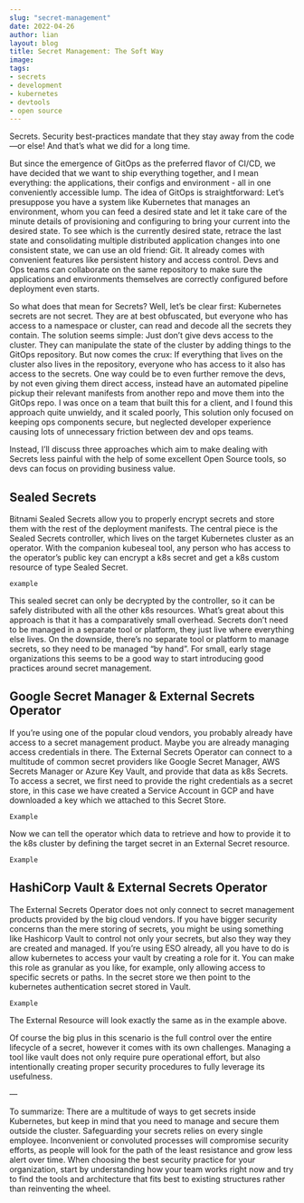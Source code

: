 ```yaml
---
slug: "secret-management"
date: 2022-04-26
author: lian
layout: blog
title: Secret Management: The Soft Way
image: 
tags:
- secrets
- development
- kubernetes
- devtools
- open source
---
```

Secrets. Security best-practices mandate that they stay away from the code—or else! And that’s what we did for a long time.

But since the emergence of GitOps as the preferred flavor of CI/CD, we have decided that we want to ship everything together, and I mean everything: the applications, their configs and environment - all in one conveniently accessible lump.
The idea of GitOps is straightforward: Let’s presuppose you have a system like Kubernetes that manages an environment, whom you can feed a desired state and let it take care of the minute details of provisioning and configuring to bring your current into the desired state. To see which is the currently desired state, retrace the last state and consolidating multiple distributed application changes into one consistent state, we can use an old friend: Git. It already comes with convenient features like persistent history and access control. Devs and Ops teams can collaborate on the same repository to make sure the applications and environments themselves are correctly configured before deployment even starts.

So what does that mean for Secrets?
Well, let’s be clear first: Kubernetes secrets are not secret. They are at best obfuscated, but everyone who has access to a namespace or cluster, can read and decode all the secrets they contain.
The solution seems simple: Just don’t give devs access to the cluster. They can manipulate the state of the cluster by adding things to the GitOps repository. But now comes the crux: If everything that lives on the cluster also lives in the repository, everyone who has access to it also has access to the secrets.
One way could be to even further remove the devs, by not even giving them direct access, instead have an automated pipeline pickup their relevant manifests from another repo and move them into the GitOps repo.
I was once on a team that built this for a client, and I found this approach quite unwieldy, and it scaled poorly, This solution only focused on keeping ops components secure, but neglected developer experience causing lots of unnecessary friction between dev and ops teams. 

Instead, I’ll discuss three approaches which aim to make dealing with Secrets less painful with the help of some excellent Open Source tools, so devs can focus on providing business value.

## Sealed Secrets
Bitnami Sealed Secrets allow you to properly encrypt secrets and store them with the rest of the deployment manifests.
The central piece is the Sealed Secrets controller, which lives on the target Kubernetes cluster as an operator. With the companion kubeseal tool, any person who has access to the operator’s public key can encrypt a k8s secret and get a k8s custom resource of type Sealed Secret.
```
example
```
This sealed secret can only be decrypted by the controller, so it can be safely distributed with all the other k8s resources.
What’s great about this approach is that it has a comparatively small overhead. Secrets don’t need to be managed in a separate tool or platform, they just live where everything else lives.
On the downside, there’s no separate tool or platform to manage secrets, so they need to be managed “by hand”.
For small, early stage organizations this seems to be a good way to start introducing good practices around secret management.


## Google Secret Manager & External Secrets Operator
If you’re using one of the popular cloud vendors, you probably already have access to a secret management product. Maybe you are already managing access credentials in there. 
The External Secrets Operator can connect to a multitude of common secret providers like Google Secret Manager, AWS Secrets Manager or Azure Key Vault, and provide that data as k8s Secrets.
To access a secret, we first need to provide the right credentials as a secret store, in this case we have created a Service Account in GCP and have downloaded a key which we attached to this Secret Store.
```
Example
```
Now we can tell the operator which data to retrieve and how to provide it to the k8s cluster by defining the target secret in an External Secret resource.
```
Example
```

## HashiCorp Vault & External Secrets Operator
The External Secrets Operator does not only connect to secret management products provided by the big cloud vendors. If you have bigger security concerns than the mere storing of secrets, you might be using something like Hashicorp Vault to control not only your secrets, but also they way they are created and managed.
If you’re using ESO already, all you have to do is allow kubernetes to access your vault by creating a role for it. You can make this role as granular as you like, for example, only allowing access to specific secrets or paths.
In the secret store we then point to the kubernetes authentication secret stored in Vault.
```
Example
```
The External Resource will look exactly the same as in the example above.

Of course the big plus in this scenario is the full control over the entire lifecycle of a secret, however it comes with its own challenges. Managing a tool like vault does not only require pure operational effort, but also intentionally creating proper security procedures to fully leverage its usefulness.

—

To summarize: There are a multitude of ways to get secrets inside Kubernetes, but keep in mind that you need to manage and secure them outside the cluster. Safeguarding your secrets relies on every single employee. Inconvenient or convoluted processes will compromise security efforts, as people will look for the path of the least resistance and grow less alert over time.
When choosing the best security practice for your organization, start by understanding how your team works right now and try to find the tools and architecture that fits best to existing structures rather than reinventing the wheel.


